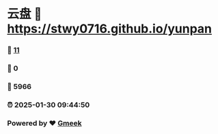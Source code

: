# 云盘 :link: https://stwy0716.github.io/yunpan 
### :page_facing_up: [11](https://stwy0716.github.io/yunpan/tag.html) 
### :speech_balloon: 0 
### :hibiscus: 5966 
### :alarm_clock: 2025-01-30 09:44:50 
### Powered by :heart: [Gmeek](https://github.com/Meekdai/Gmeek)
